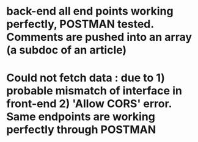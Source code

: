 # back-end all end points working perfectly, POSTMAN tested. Comments are pushed into an array (a subdoc of an article)

# Could not fetch data : due to 1) probable mismatch of interface in front-end 2) 'Allow CORS' error. Same endpoints are working perfectly through POSTMAN
